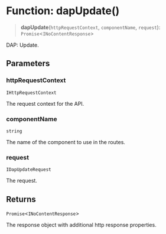 # Function: dapUpdate()

> **dapUpdate**(`httpRequestContext`, `componentName`, `request`): `Promise`\<`INoContentResponse`\>

DAP: Update.

## Parameters

### httpRequestContext

`IHttpRequestContext`

The request context for the API.

### componentName

`string`

The name of the component to use in the routes.

### request

`IDapUpdateRequest`

The request.

## Returns

`Promise`\<`INoContentResponse`\>

The response object with additional http response properties.
